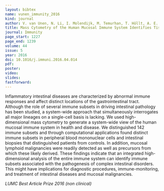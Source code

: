 ```yaml
---
layout: bibtex
name: vunen_immunity_2016
kind: journal
author: V. van Unen, N. Li, I. Molendijk, M. Temurhan, T. Höllt, A. E. van der Meulen-de Jong, H. W. Verspaget, M. L. Mearin, C. J. Mulder, J. van Bergen, B. P. F. Lelieveldt, F. Koning
title: Mass Cytometry of the Human Mucosal Immune System Identifies Tissue- and Disease-Associated Immune Subsets
journal: Immunity
page_start: 1227
page_end: 1239
volume: 44
issue: 5
year: 2016
doi: 10.1016/j.immuni.2016.04.014
pdf: 
poster: 
video: 
slides: 
fastforward: 
---
```

Inflammatory intestinal diseases are characterized by abnormal immune responses and affect distinct locations of the gastrointestinal tract. Although the role of several immune subsets in driving intestinal pathology has been studied, a system-wide approach that simultaneously interrogates all major lineages on a single-cell basis is lacking. We used high-dimensional mass cytometry to generate a system-wide view of the human mucosal immune system in health and disease. We distinguished 142 immune subsets and through computational applications found distinct immune subsets in peripheral blood mononuclear cells and intestinal biopsies that distinguished patients from controls. In addition, mucosal lymphoid malignancies were readily detected as well as precursors from which these likely derived. These findings indicate that an integrated high-dimensional analysis of the entire immune system can identify immune subsets associated with the pathogenesis of complex intestinal disorders. This might have implications for diagnostic procedures, immune-monitoring, and treatment of intestinal diseases and mucosal malignancies.

*LUMC Best Article Prize 2016 (non clinical)*